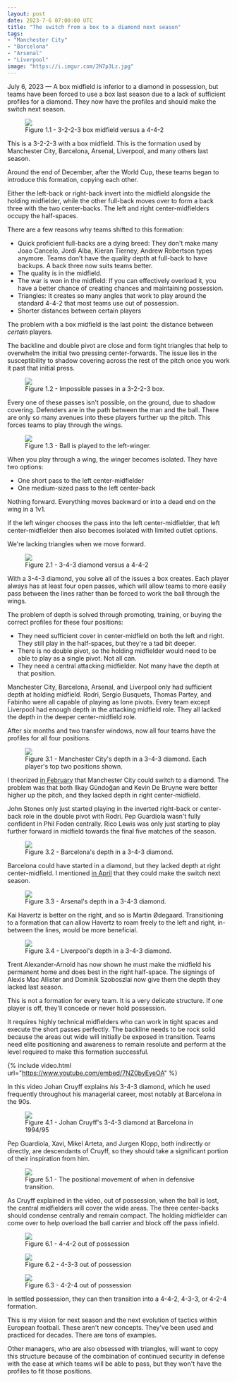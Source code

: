 ```yaml
---
layout: post
date: 2023-7-6 07:00:00 UTC
title: "The switch from a box to a diamond next season"
tags: 
- "Manchester City"
- "Barcelona"
- "Arsenal"
- "Liverpool"
image: "https://i.imgur.com/2N7p3Lz.jpg"
---
```


July 6, 2023 — A box midfield is inferior to a diamond in possession, but teams have been forced to use a box last season due to a lack of sufficient profiles for a diamond. They now have the profiles and should make the switch next season.

<!---more--->

<figure>
    <img src="https://i.imgur.com/RaIvjxz.jpg">
    <figcaption>Figure 1.1 - 3-2-2-3 box midfield versus a 4-4-2</figcaption>
</figure>

This is a 3-2-2-3 with a box midfield. This is the formation used by Manchester City, Barcelona, Arsenal, Liverpool, and many others last season.

Around the end of December, after the World Cup, these teams began to introduce this formation, copying each other.

Either the left-back or right-back invert into the midfield alongside the holding midfielder, while the other full-back moves over to form a back three with the two center-backs. The left and right center-midfielders occupy the half-spaces.

There are a few reasons why teams shifted to this formation:

- Quick proficient full-backs are a dying breed: They don't make many Joao Cancelo, Jordi Alba, Kieran Tierney, Andrew Robertson types anymore. Teams don't have the quality depth at full-back to have backups. A back three now suits teams better.
- The quality is in the midfield.
- The war is won in the midfield: If you can effectively overload it, you have a better chance of creating chances and maintaining possession.
- Triangles: It creates so many angles that work to play around the standard 4-4-2 that most teams use out of possession.
- Shorter distances between certain players

The problem with a box midfield is the last point: the distance between *certain* players.

The backline and double pivot are close and form tight triangles that help to overwhelm the initial two pressing center-forwards. The issue lies in the susceptibility to shadow covering across the rest of the pitch once you work it past that initial press.

<figure>
    <img src="https://i.imgur.com/EUfcoCK.jpg">
    <figcaption>Figure 1.2 - Impossible passes in a 3-2-2-3 box.</figcaption>
</figure>

Every one of these passes isn't possible, on the ground, due to shadow covering. Defenders are in the path between the man and the ball. There are only so many avenues into these players further up the pitch. This forces teams to play through the wings.

<figure>
    <img src="https://i.imgur.com/cBrBNpf.jpg">
    <figcaption>Figure 1.3 - Ball is played to the left-winger.</figcaption>
</figure>

When you play through a wing, the winger becomes isolated. They have two options:

- One short pass to the left center-midfielder
- One medium-sized pass to the left center-back

Nothing forward. Everything moves backward or into a dead end on the wing in a 1v1.

If the left winger chooses the pass into the left center-midfielder, that left center-midfielder then also becomes isolated with limited outlet options.

We're lacking triangles when we move forward.

<figure>
    <img src="https://i.imgur.com/2N7p3Lz.jpg">
    <figcaption>Figure 2.1 - 3-4-3 diamond versus a 4-4-2</figcaption>
</figure>

With a 3-4-3 diamond, you solve all of the issues a box creates. Each player always has at least four open passes, which will allow teams to more easily pass between the lines rather than be forced to work the ball through the wings.

The problem of depth is solved through promoting, training, or buying the correct profiles for these four positions:

- They need sufficient cover in center-midfield on both the left and right. They still play in the half-spaces, but they're a tad bit deeper.
- There is no double pivot, so the holding midfielder would need to be able to play as a single pivot. Not all can.
- They need a central attacking midfielder. Not many have the depth at that position.

Manchester City, Barcelona, Arsenal, and Liverpool only had sufficient depth at holding midfield. Rodri, Sergio Busquets, Thomas Partey, and Fabinho were all capable of playing as lone pivots. Every team except Liverpool had enough depth in the attacking midfield role. They all lacked the depth in the deeper center-midfield role.

After six months and two transfer windows, now all four teams have the profiles for all four positions.

<figure>
    <img src="https://i.imgur.com/B3SVbZC.jpg">
    <figcaption>Figure 3.1 - Manchester City's depth in a 3-4-3 diamond. Each player's top two positions shown.</figcaption>
</figure>

I theorized [in February](https://twitter.com/tacticsjournal/status/1622287069144911873?s=46&t=YC8lQJTh43E_mBQW40Ct2g) that Manchester City could switch to a diamond. The problem was that both Ilkay Gündoğan and Kevin De Bruyne were better higher up the pitch, and they lacked depth in right center-midfield.

John Stones only just started playing in the inverted right-back or center-back role in the double pivot with Rodri. Pep Guardiola wasn't fully confident in Phil Foden centrally. Rico Lewis was only just starting to play further forward in midfield towards the final five matches of the season.

<figure>
    <img src="https://i.imgur.com/ta4j7uT.jpg">
    <figcaption>Figure 3.2 - Barcelona's depth in a 3-4-3 diamond.</figcaption>
</figure>

Barcelona could have started in a diamond, but they lacked depth at right center-midfield. I mentioned [in April](https://twitter.com/tacticsjournal/status/1646530565875572737?s=46&t=YC8lQJTh43E_mBQW40Ct2g) that they could make the switch next season.

<figure>
    <img src="https://i.imgur.com/bnMMUT9.jpg">
    <figcaption>Figure 3.3 - Arsenal's depth in a 3-4-3 diamond.</figcaption>
</figure>

Kai Havertz is better on the right, and so is Martin Ødegaard. Transitioning to a formation that can allow Havertz to roam freely to the left and right, in-between the lines, would be more beneficial.

<figure>
    <img src="https://i.imgur.com/m69Y3Lz.jpg">
    <figcaption>Figure 3.4 - Liverpool's depth in a 3-4-3 diamond.</figcaption>
</figure>

Trent Alexander-Arnold has now shown he must make the midfield his permanent home and does best in the right half-space. The signings of Alexis Mac Allister and Dominik Szoboszlai now give them the depth they lacked last season.

This is not a formation for every team. It is a very delicate structure. If one player is off, they'll concede or never hold possession.

It requires highly technical midfielders who can work in tight spaces and execute the short passes perfectly. The backline needs to be rock solid because the areas out wide will initially be exposed in transition. Teams need elite positioning and awareness to remain resolute and perform at the level required to make this formation successful.

{% include video.html url="https://www.youtube.com/embed/7NZ0byEyeOA" %}

In this video Johan Cruyff explains *his* 3-4-3 diamond, which he used frequently throughout his managerial career, most notably at Barcelona in the 90s. 

<figure>
    <img src="https://i.imgur.com/qOVHWas.jpg">
    <figcaption>Figure 4.1 - Johan Cruyff's 3-4-3 diamond at Barcelona in 1994/95 </figcaption>
</figure>  

Pep Guardiola, Xavi, Mikel Arteta, and Jurgen Klopp, both indirectly or directly, are descendants of Cruyff, so they should take a significant portion of their inspiration from him.

<figure>
    <img src="https://i.imgur.com/qlcgUCF.jpg">
    <figcaption>Figure 5.1 - The positional movement of when in defensive transition.</figcaption>
</figure>

As Cruyff explained in the video, out of possession, when the ball is lost, the central midfielders will cover the wide areas. The three center-backs should condense centrally and remain compact. The holding midfielder can come over to help overload the ball carrier and block off the pass infield. 

<figure>
    <img src="https://i.imgur.com/r3Q1ydw.jpg">
    <figcaption>Figure 6.1 - 4-4-2 out of possession</figcaption>
</figure> 

<figure>
    <img src="https://i.imgur.com/4R6UNGL.jpg">
    <figcaption>Figure 6.2 - 4-3-3 out of possession</figcaption>
</figure> 

<figure>
    <img src="https://i.imgur.com/RYO53Bj.jpg">
    <figcaption>Figure 6.3 - 4-2-4 out of possession</figcaption>
</figure> 

In settled possession, they can then transition into a 4-4-2, 4-3-3, or 4-2-4 formation. 

This is my vision for next season and the next evolution of tactics within European football. These aren't new concepts. They've been used and practiced for decades. There are tons of examples. 

Other managers, who are also obsessed with triangles, will want to copy this structure because of the combination of continued security in defense with the ease at which teams will be able to pass, but they won't have the profiles to fit those positions.
